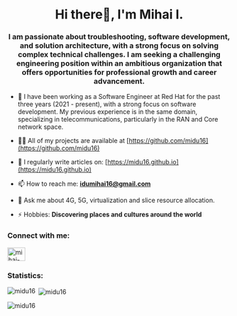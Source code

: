 <h1 align="center">Hi there👋, I'm Mihai I.</h1>
<h3 align="center">I am passionate about troubleshooting, software development, and solution architecture, with a strong focus on solving complex technical challenges. I am seeking a challenging engineering position within an ambitious organization that offers opportunities for professional growth and career advancement.</h3>

- 👨‍ I have been working as a Software Engineer at Red Hat for the past three years (2021 - present), with a strong focus on software development. My previous experience is in the same domain, specializing in telecommunications, particularly in the RAN and Core network space.

- 👨‍💻 All of my projects are available at [https://github.com/midu16](https://github.com/midu16)

- 📝 I regularly write articles on: [https://midu16.github.io](https://midu16.github.io)

- 📫 How to reach me: **idumihai16@gmail.com**

- 💬 Ask me about 4G, 5G, virtualization and slice resource allocation.

- ⚡ Hobbies: **Discovering places and cultures around the world**

<h3 align="left">Connect with me:</h3>
<p align="left">
<a href="https://linkedin.com/in/mihai-idu-407318123" target="blank"><img align="center" src="https://raw.githubusercontent.com/rahuldkjain/github-profile-readme-generator/master/src/images/icons/Social/linked-in-alt.svg" alt="mihai-idu-407318123" height="30" width="40" /></a>
</p>

<h3 align="left">Statistics:</h3>

<p><img align="left" src="https://github-readme-stats.vercel.app/api/top-langs?username=midu16&show_icons=true&locale=en&layout=compact" alt="midu16" /></p>

<p>&nbsp;<img align="center" src="https://github-readme-stats.vercel.app/api?username=midu16&count_private=true&show_icons=true&locale=en" alt="midu16" /></p>

<p><img align="center" src="https://github-readme-streak-stats.herokuapp.com/?user=midu16&" alt="midu16" /></p>